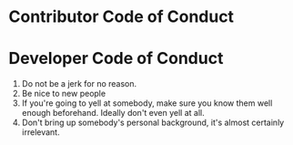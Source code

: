 # Contributor Code of Conduct
# Developer Code of Conduct

1. Do not be a jerk for no reason.
2. Be nice to new people
3. If you're going to yell at somebody, make sure you know them well enough beforehand. Ideally don't even yell at all.
4. Don't bring up somebody's personal background, it's almost certainly irrelevant.
